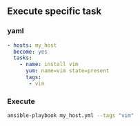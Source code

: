 ## Execute specific task

### yaml

```yml
- hosts: my_host
  become: yes
  tasks:
    - name: install vim
      yum: name=vim state=present
      tags:
       - vim 
```

### Execute

```bash
ansible-playbook my_host.yml --tags "vim"
```
